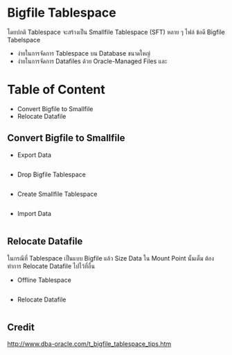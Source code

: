 # Bigfile Tablespace
โดยปกติ Tablespace จะสร้างเป็น Smallfile Tablespace (SFT) หลาย ๆ ไฟล์
ข้อดี Bigfile Tabelspace
- ง่ายในการจัดการ Tablespace บน Database ขนาดใหญ่
- ง่ายในการจัดการ Datafiles ด้วย Oracle-Managed Files และ

# Table of Content
* Convert Bigfile to Smallfile
* Relocate Datafile

## Convert Bigfile to Smallfile
* Export Data
```bash

```

* Drop Bigfile Tablespace
```bash

```

* Create Smallfile Tablespace
```bash

```

* Import Data
```bash

```

## Relocate Datafile
ในกรณีที่ Tablespace เป็นแบบ Bigfile แล้ว Size Data ใน Mount Point นั้นเต็ม ต้องทำการ Relocate Datafile ไปไว้ที่อื่น
* Offline Tablespace
```bash

```

* Relocate Datafile
```bash

```

## Credit
http://www.dba-oracle.com/t_bigfile_tablespace_tips.htm
